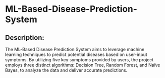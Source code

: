 # ML-Based-Disease-Prediction-System

## **Description:**

The ML-Based Disease Prediction System aims to leverage machine learning techniques to predict potential diseases based on user-input symptoms. By utilizing five key symptoms provided by users, the project employs three distinct algorithms: Decision Tree, Random Forest, and Naïve Bayes, to analyze the data and deliver accurate predictions.
